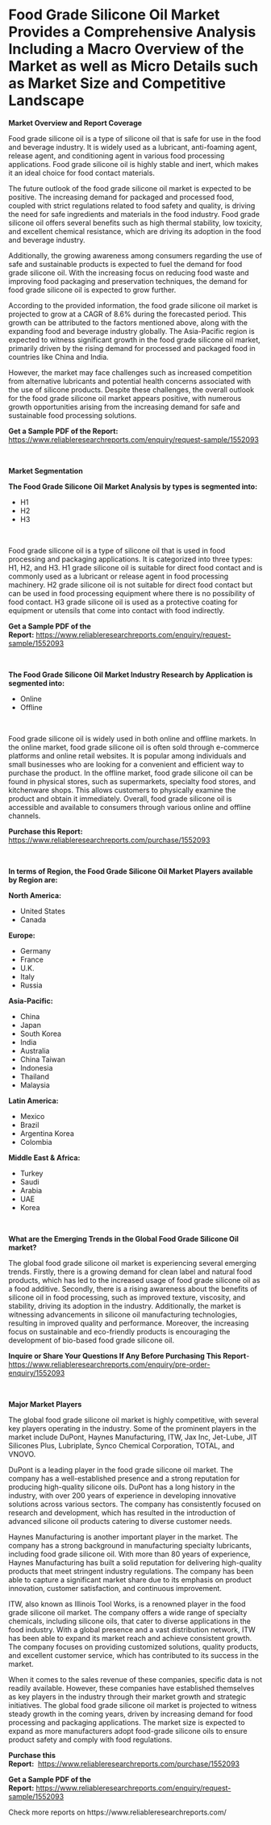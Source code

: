 <p><h1>Food Grade Silicone Oil Market Provides a Comprehensive Analysis Including a Macro Overview of the Market as well as Micro Details such as Market Size and Competitive Landscape</h1></p><p><strong>Market Overview and Report Coverage</strong></p>
<p><p>Food grade silicone oil is a type of silicone oil that is safe for use in the food and beverage industry. It is widely used as a lubricant, anti-foaming agent, release agent, and conditioning agent in various food processing applications. Food grade silicone oil is highly stable and inert, which makes it an ideal choice for food contact materials.</p><p>The future outlook of the food grade silicone oil market is expected to be positive. The increasing demand for packaged and processed food, coupled with strict regulations related to food safety and quality, is driving the need for safe ingredients and materials in the food industry. Food grade silicone oil offers several benefits such as high thermal stability, low toxicity, and excellent chemical resistance, which are driving its adoption in the food and beverage industry.</p><p>Additionally, the growing awareness among consumers regarding the use of safe and sustainable products is expected to fuel the demand for food grade silicone oil. With the increasing focus on reducing food waste and improving food packaging and preservation techniques, the demand for food grade silicone oil is expected to grow further.</p><p>According to the provided information, the food grade silicone oil market is projected to grow at a CAGR of 8.6% during the forecasted period. This growth can be attributed to the factors mentioned above, along with the expanding food and beverage industry globally. The Asia-Pacific region is expected to witness significant growth in the food grade silicone oil market, primarily driven by the rising demand for processed and packaged food in countries like China and India.</p><p>However, the market may face challenges such as increased competition from alternative lubricants and potential health concerns associated with the use of silicone products. Despite these challenges, the overall outlook for the food grade silicone oil market appears positive, with numerous growth opportunities arising from the increasing demand for safe and sustainable food processing solutions.</p></p>
<p><strong>Get a Sample PDF of the Report:</strong> <a href="https://www.reliableresearchreports.com/enquiry/request-sample/1552093">https://www.reliableresearchreports.com/enquiry/request-sample/1552093</a></p>
<p>&nbsp;</p>
<p><strong>Market Segmentation</strong></p>
<p><strong>The Food Grade Silicone Oil Market Analysis by types is segmented into:</strong></p>
<p><ul><li>H1</li><li>H2</li><li>H3</li></ul></p>
<p>&nbsp;</p>
<p><p>Food grade silicone oil is a type of silicone oil that is used in food processing and packaging applications. It is categorized into three types: H1, H2, and H3. H1 grade silicone oil is suitable for direct food contact and is commonly used as a lubricant or release agent in food processing machinery. H2 grade silicone oil is not suitable for direct food contact but can be used in food processing equipment where there is no possibility of food contact. H3 grade silicone oil is used as a protective coating for equipment or utensils that come into contact with food indirectly.</p></p>
<p><strong>Get a Sample PDF of the Report:</strong>&nbsp;<a href="https://www.reliableresearchreports.com/enquiry/request-sample/1552093">https://www.reliableresearchreports.com/enquiry/request-sample/1552093</a></p>
<p>&nbsp;</p>
<p><strong>The Food Grade Silicone Oil Market Industry Research by Application is segmented into:</strong></p>
<p><ul><li>Online</li><li>Offline</li></ul></p>
<p>&nbsp;</p>
<p><p>Food grade silicone oil is widely used in both online and offline markets. In the online market, food grade silicone oil is often sold through e-commerce platforms and online retail websites. It is popular among individuals and small businesses who are looking for a convenient and efficient way to purchase the product. In the offline market, food grade silicone oil can be found in physical stores, such as supermarkets, specialty food stores, and kitchenware shops. This allows customers to physically examine the product and obtain it immediately. Overall, food grade silicone oil is accessible and available to consumers through various online and offline channels.</p></p>
<p><strong>Purchase this Report:</strong>&nbsp; <a href="https://www.reliableresearchreports.com/purchase/1552093">https://www.reliableresearchreports.com/purchase/1552093</a></p>
<p>&nbsp;</p>
<p><strong>In terms of Region, the Food Grade Silicone Oil Market Players available by Region are:</strong></p>
<p>
    <p> <strong> North America: </strong>
        <ul>
            <li>United States</li>
            <li>Canada</li>
        </ul>
        </p> 
    <p> <strong> Europe: </strong>
        <ul>
            <li>Germany</li>
            <li>France</li>
            <li>U.K.</li>
            <li>Italy</li>
            <li>Russia</li>
        </ul>
        </p> 
    <p> <strong> Asia-Pacific: </strong>
        <ul>
            <li>China</li>
            <li>Japan</li>
            <li>South Korea</li>
            <li>India</li>
            <li>Australia</li>
            <li>China Taiwan</li>
            <li>Indonesia</li>
            <li>Thailand</li>
            <li>Malaysia</li>
        </ul>
        </p> 
    <p> <strong> Latin America: </strong>
        <ul>
            <li>Mexico</li>
            <li>Brazil</li>
            <li>Argentina Korea</li>
            <li>Colombia</li>
        </ul>
        </p> 
    <p> <strong> Middle East & Africa: </strong>
        <ul>
            <li>Turkey</li>
            <li>Saudi</li>
            <li>Arabia</li>
            <li>UAE</li>
            <li>Korea</li>
        </ul>
    </p>
    </p>
<p>&nbsp;</p>
<p><strong>What are the Emerging Trends in the Global Food Grade Silicone Oil market?</strong></p>
<p><p>The global food grade silicone oil market is experiencing several emerging trends. Firstly, there is a growing demand for clean label and natural food products, which has led to the increased usage of food grade silicone oil as a food additive. Secondly, there is a rising awareness about the benefits of silicone oil in food processing, such as improved texture, viscosity, and stability, driving its adoption in the industry. Additionally, the market is witnessing advancements in silicone oil manufacturing technologies, resulting in improved quality and performance. Moreover, the increasing focus on sustainable and eco-friendly products is encouraging the development of bio-based food grade silicone oil.</p></p>
<p><strong>Inquire or Share Your Questions If Any Before Purchasing This Report</strong>- <a href="https://www.reliableresearchreports.com/enquiry/pre-order-enquiry/1552093">https://www.reliableresearchreports.com/enquiry/pre-order-enquiry/1552093</a></p>
<p>&nbsp;</p>
<p><strong>Major Market Players</strong></p>
<p><p>The global food grade silicone oil market is highly competitive, with several key players operating in the industry. Some of the prominent players in the market include DuPont, Haynes Manufacturing, ITW, Jax Inc, Jet-Lube, JIT Silicones Plus, Lubriplate, Synco Chemical Corporation, TOTAL, and VNOVO.</p><p>DuPont is a leading player in the food grade silicone oil market. The company has a well-established presence and a strong reputation for producing high-quality silicone oils. DuPont has a long history in the industry, with over 200 years of experience in developing innovative solutions across various sectors. The company has consistently focused on research and development, which has resulted in the introduction of advanced silicone oil products catering to diverse customer needs.</p><p>Haynes Manufacturing is another important player in the market. The company has a strong background in manufacturing specialty lubricants, including food grade silicone oil. With more than 80 years of experience, Haynes Manufacturing has built a solid reputation for delivering high-quality products that meet stringent industry regulations. The company has been able to capture a significant market share due to its emphasis on product innovation, customer satisfaction, and continuous improvement.</p><p>ITW, also known as Illinois Tool Works, is a renowned player in the food grade silicone oil market. The company offers a wide range of specialty chemicals, including silicone oils, that cater to diverse applications in the food industry. With a global presence and a vast distribution network, ITW has been able to expand its market reach and achieve consistent growth. The company focuses on providing customized solutions, quality products, and excellent customer service, which has contributed to its success in the market.</p><p>When it comes to the sales revenue of these companies, specific data is not readily available. However, these companies have established themselves as key players in the industry through their market growth and strategic initiatives. The global food grade silicone oil market is projected to witness steady growth in the coming years, driven by increasing demand for food processing and packaging applications. The market size is expected to expand as more manufacturers adopt food-grade silicone oils to ensure product safety and comply with food regulations.</p></p>
<p><strong>Purchase this Report:</strong>&nbsp;&nbsp;<a href="https://www.reliableresearchreports.com/purchase/1552093">https://www.reliableresearchreports.com/purchase/1552093</a></p>
<p></p>
<p><strong>Get a Sample PDF of the Report:</strong>&nbsp;<a href="https://www.reliableresearchreports.com/enquiry/request-sample/1552093">https://www.reliableresearchreports.com/enquiry/request-sample/1552093</a></p>
<p>Check more reports on https://www.reliableresearchreports.com/</p>